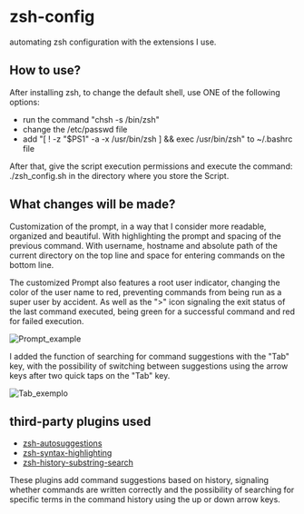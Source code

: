 # zsh-config
automating zsh configuration with the extensions I use.

## How to use?
After installing zsh, to change the default shell, use ONE of the following options:
- run the command "chsh -s /bin/zsh"
- change the /etc/passwd file
- add "[ ! -z "$PS1" -a -x /usr/bin/zsh ] && exec /usr/bin/zsh" to ~/.bashrc file

After that, give the script execution permissions and execute the command: ./zsh_config.sh in the directory where you store the Script.

## What changes will be made?
Customization of the prompt, in a way that I consider more readable, organized and beautiful. With highlighting the prompt and spacing of the previous command. With username, hostname and absolute path of the current directory on the top line and space for entering commands on the bottom line.

The customized Prompt also features a root user indicator, changing the color of the user name to red, preventing commands from being run as a super user by accident. As well as the ">" icon signaling the exit status of the last command executed, being green for a successful command and red for failed execution.

![Prompt_example](https://user-images.githubusercontent.com/79290513/208153327-fb12e0b7-3d3d-45e5-8960-2a22112b42f5.png)


I added the function of searching for command suggestions with the "Tab" key, with the possibility of switching between suggestions using the arrow keys after two quick taps on the "Tab" key.

![Tab_exemplo](https://user-images.githubusercontent.com/79290513/208153921-304c66fc-76c7-4541-bcb1-85c7e342a619.png)


## third-party plugins used
- [zsh-autosuggestions](https://github.com/zsh-users/zsh-autosuggestions)
- [zsh-syntax-highlighting](https://github.com/zsh-users/zsh-syntax-highlighting.git)
- [zsh-history-substring-search](https://github.com/zsh-users/zsh-history-substring-search.git)

These plugins add command suggestions based on history, signaling whether commands are written correctly and the possibility of searching for specific terms in the command history using the up or down arrow keys.
